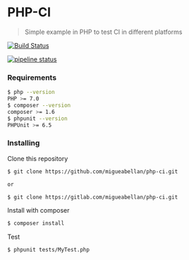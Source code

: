 # PHP-CI

> Simple example in PHP to test CI in different platforms

[![Build Status](https://travis-ci.org/migueabellan/php-ci.svg?branch=master)](https://travis-ci.org/migueabellan/php-ci)

[![pipeline status](https://gitlab.com/migueabellan/php-ci/badges/master/pipeline.svg)](https://gitlab.com/migueabellan/php-ci/commits/master)


### Requirements

```sh
$ php --version
PHP >= 7.0
$ composer --version
composer >= 1.6
$ phpunit --version
PHPUnit >= 6.5
```



### Installing

Clone this repository

```sh
$ git clone https://github.com/migueabellan/php-ci.git

or 

$ git clone https://gitlab.com/migueabellan/php-ci.git
```

Install with composer

```sh
$ composer install
```

Test

```sh
$ phpunit tests/MyTest.php
```